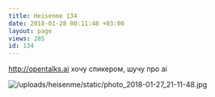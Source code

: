 ```yaml
---
title: Heisenme 134
date: 2018-01-28 00:11:48 +03:00
layout: page
views: 285
id: 134
---
```


http://opentalks.ai хочу спикером, шучу про ai



![/uploads/heisenme/static/photo_2018-01-27_21-11-48.jpg](/uploads/heisenme/static/photo_2018-01-27_21-11-48.jpg)
